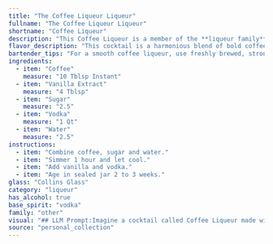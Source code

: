 ```yaml
---
title: "The Coffee Liqueur Liqueur"
fullname: "The Coffee Liqueur Liqueur"
shortname: "Coffee Liqueur"
description: "This Coffee Liqueur is a member of the **liqueur family**, a category of sweet, flavored spirits.  Its origin likely traces back to the 18th century, as coffee and vanilla were already popular ingredients in European cuisine.  "
flavor_description: "This cocktail is a harmonious blend of bold coffee and sweet vanilla, balanced by the smooth vodka and a hint of sugar.  The coffee flavor is robust and upfront, with a touch of bitterness that is softened by the warm vanilla notes.  The vodka provides a clean, crisp base, while the water ensures a smooth and well-rounded finish. "
bartender_tips: "For a smooth coffee liqueur, use freshly brewed, strong coffee. Steep the coffee grounds for a slightly longer time than usual for a more concentrated flavor. A high-quality vodka will yield a cleaner taste. Vanilla extract enhances the coffee aroma, so use a good quality one. Finally, adjust sugar to your preference - a little goes a long way!  "
ingredients:
  - item: "Coffee"
    measure: "10 Tblsp Instant"
  - item: "Vanilla Extract"
    measure: "4 Tblsp"
  - item: "Sugar"
    measure: "2.5"
  - item: "Vodka"
    measure: "1 Qt"
  - item: "Water"
    measure: "2.5"
instructions:
  - item: "Combine coffee, sugar and water."
  - item: "Simmer 1 hour and let cool."
  - item: "Add vanilla and vodka."
  - item: "Age in sealed jar 2 to 3 weeks."
glass: "Collins Glass"
category: "liqueur"
has_alcohol: true
base_spirit: "vodka"
family: "other"
visual: "## LLM Prompt:Imagine a cocktail called Coffee Liqueur made with coffee, vanilla extract, sugar, vodka, and water. Describe its appearance in detail, considering the following:* **Color:**  What is the overall hue of the cocktail? Is it a deep, rich brown? Does it have a hint of amber or caramel?* **Clarity:** Is the cocktail clear, or does it have a slight haze or cloudiness? * **Texture:** Is the cocktail smooth and silky, or does it have any visible particles or sediment?* **Garnish:** Is there a garnish, and if so, what does it look like and how does it complement the overall visual appeal?Remember to use vivid language and evocative imagery to paint a picture of the Coffee Liqueur in your mind.  "
source: "personal_collection"
---
```


